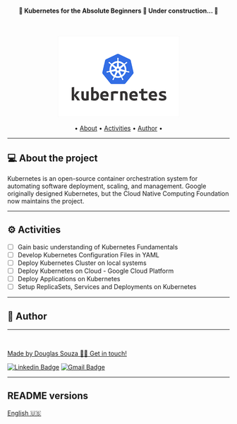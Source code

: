 <h4 align="center"> 
    🚧 Kubernetes for the Absolute Beginners 🚀 Under construction... 🚧
  </h4>
  <br>
  
<p align="center">
    <img src="assets/kubernetes.png">
</p>

<p align="center">
  • <a href="#-about-the-project">About</a> •
    <a href="#-activities">Activities</a> •
    <a href="#-author">Author</a> •
</p>

---
## 💻 About the project

  Kubernetes is an open-source container orchestration system for automating software deployment, scaling, and management.
  Google originally designed Kubernetes, but the Cloud Native Computing Foundation now maintains the project.

---
## ⚙️ Activities
  
- [ ] Gain basic understanding of Kubernetes Fundamentals
- [ ] Develop Kubernetes Configuration Files in YAML
- [ ] Deploy Kubernetes Cluster on local systems
- [ ] Deploy Kubernetes on Cloud - Google Cloud Platform
- [ ] Deploy Applications on Kubernetes
- [ ] Setup ReplicaSets, Services and Deployments on Kubernetes

---
## 🦸 Author
---
<a href="#">
 <img style="border-radius: 50%;" src="https://avatars.githubusercontent.com/u/50157211?s=120&v=4" width="100px;" alt=""/>
<br />

Made by Douglas Souza 👋🏽 Get in touch!

[![Linkedin Badge](https://img.shields.io/badge/-Douglas-blue?style=flat-square&logo=Linkedin&logoColor=white&link=https://www.linkedin.com/in/dagurasujava/)](https://www.linkedin.com/in/dagurasujava/) 
[![Gmail Badge](https://img.shields.io/badge/-contini.ds@gmail.com-c14438?style=flat-square&logo=Gmail&logoColor=white&link=mailto:contini.ds@gmail.com)](mailto:contini.ds@gmail.com)

---
## README versions

[English 🇺🇸](./README.md)
